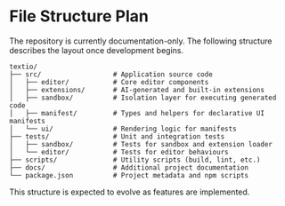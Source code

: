 # File Structure Plan

The repository is currently documentation-only. The following structure describes the layout once development begins.

```
textio/
├── src/                  # Application source code
│   ├── editor/           # Core editor components
│   ├── extensions/       # AI-generated and built-in extensions
│   ├── sandbox/          # Isolation layer for executing generated code
│   ├── manifest/         # Types and helpers for declarative UI manifests
│   └── ui/               # Rendering logic for manifests
├── tests/                # Unit and integration tests
│   ├── sandbox/          # Tests for sandbox and extension loader
│   └── editor/           # Tests for editor behaviours
├── scripts/              # Utility scripts (build, lint, etc.)
├── docs/                 # Additional project documentation
└── package.json          # Project metadata and npm scripts
```

This structure is expected to evolve as features are implemented.
